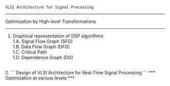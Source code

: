 ```
VLSI Architecture for Signal Processing
```
***
Optimization by High-level Transformations
***
1. Graphical representation of DSP algorithms <br>
1.A. Signal Flow Graph (SFG) <br>
1.B. Data Flow Graph (DFG) <br>
1.C. Critical Path <br>
1.D. Dependence Graph (DG) <br>
<br>
2. 
```
Design of VLSI Architecture for Real-Time Signal Processing
```
***
Optimization at various levels
***
